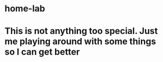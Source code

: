 # home-lab
# This is not anything too special. Just me playing around with some things so I can get better
